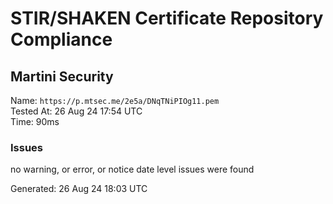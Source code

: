 # STIR/SHAKEN Certificate Repository Compliance

## Martini Security

Name: `https://p.mtsec.me/2e5a/DNqTNiPIOg11.pem`\
Tested At: 26 Aug 24 17:54 UTC\
Time: 90ms

### Issues

no warning, or error, or notice date level issues were found

Generated: 26 Aug 24 18:03 UTC